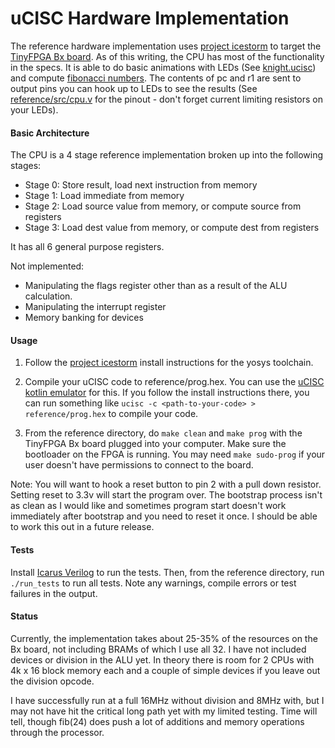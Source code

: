 # uCISC Hardware Implementation

The reference hardware implementation uses [project icestorm](http://www.clifford.at/icestorm/)
to target the [TinyFPGA Bx board](https://tinyfpga.com/). As of this writing,
the CPU has most of the functionality in the specs. It is able to do basic
animations with LEDs (See [knight.ucisc](../examples/knight.ucisc)) and compute
[fibonacci numbers](../examples/fib.ucisc). The contents of pc and r1 are sent
to output pins you can hook up to LEDs to see the results (See
[reference/src/cpu.v](reference/src/cpu.v) for the pinout - don't forget current
limiting resistors on your LEDs).

#### Basic Architecture

The CPU is a 4 stage reference implementation broken up into the following
stages:

* Stage 0: Store result, load next instruction from memory
* Stage 1: Load immediate from memory
* Stage 2: Load source value from memory, or compute source from registers
* Stage 3: Load dest value from memory, or compute dest from registers

It has all 6 general purpose registers.

Not implemented:
* Manipulating the flags register other than as a result of the ALU calculation.
* Manipulating the interrupt register
* Memory banking for devices

#### Usage

1. Follow the [project icestorm](http://www.clifford.at/icestorm/) install
instructions for the yosys toolchain.

2. Compile your uCISC code to reference/prog.hex. You can use the
[uCISC kotlin emulator](https://github.com/grokthis/ucisc-kotlin) for this. If
you follow the install instructions there, you can run something like
`ucisc -c <path-to-your-code> > reference/prog.hex` to compile your code.

3. From the reference directory, do `make clean` and `make prog` with the
TinyFPGA Bx board plugged into your computer. Make sure the bootloader on the
FPGA is running. You may need `make sudo-prog` if your user doesn't have
permissions to connect to the board.

Note: You will want to hook a reset button to pin 2 with a pull down resistor.
Setting reset to 3.3v will start the program over. The bootstrap process isn't
as clean as I would like and sometimes program start doesn't work immediately
after bootstrap and you need to reset it once. I should be able to work this
out in a future release.

#### Tests

Install [Icarus Verilog](http://iverilog.icarus.com/) to run the tests. Then, from
the reference directory, run `./run_tests` to run all tests. Note any warnings,
compile errors or test failures in the output.

#### Status

Currently, the implementation takes about 25-35% of the resources on the
Bx board, not including BRAMs of which I use all 32. I have not included
devices or division in the ALU yet. In theory there is room for 2 CPUs with
4k x 16 block memory each and a couple of simple devices if you leave out
the division opcode.

I have successfully run at a full 16MHz without division and 8MHz with, but
I may not have hit the critical long path yet with my limited testing. Time
will tell, though fib(24) does push a lot of additions and memory operations
through the processor.